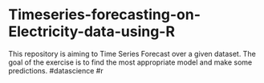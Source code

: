 # Timeseries-forecasting-on-Electricity-data-using-R
This repository is aiming to Time Series Forecast over a given dataset. The goal of the exercise is to find the most appropriate model and make some predictions. #datascience #r
